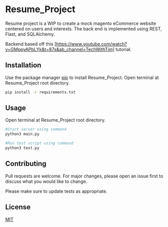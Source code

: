 # Resume_Project

Resume project is a WIP to create a mock magento eCommerce website centered on users and interests. The back end is implemented using REST, Flast, and SQLAlchemy.

Backend based off this [https://www.youtube.com/watch?v=GMppyAPbLYk&t=87s&ab_channel=TechWithTim] tutorial.
## Installation

Use the package manager [pip](https://pip.pypa.io/en/stable/) to install Resume_Project. Open terminal at Resume_Project root directory.

```zsh
pip install -r requirements.txt
```

## Usage
Open terminal at Resume_Project root directory.

```python
#Start server using command
python3 main.py

#Run test script using command
python3 test.py
```

## Contributing
Pull requests are welcome. For major changes, please open an issue first to discuss what you would like to change.

Please make sure to update tests as appropriate.

## License
[MIT](https://choosealicense.com/licenses/mit/)
